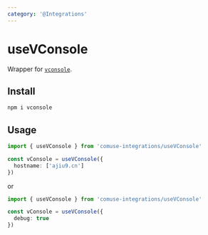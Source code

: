 ```yaml
---
category: '@Integrations'
---
```


# useVConsole

Wrapper for [`vconsole`](https://github.com/Tencent/vConsole).

## Install

```bash
npm i vconsole
```

## Usage

```ts
import { useVConsole } from 'comuse-integrations/useVConsole'

const vConsole = useVConsole({
  hostname: ['ajiu9.cn']
})
```

or

```ts
import { useVConsole } from 'comuse-integrations/useVConsole'

const vConsole = useVConsole({
  debug: true
})
```
